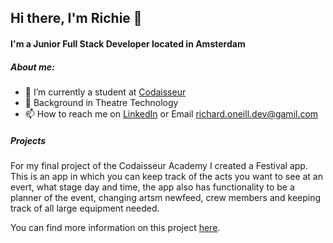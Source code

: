 ## Hi there, I'm Richie 👋

#### I'm a Junior Full Stack Developer located in Amsterdam

##### About me:
- 🌱 I’m currently a student at [Codaisseur](https://codaisseur.com/)
- 👯 Background in Theatre Technology
- 📫 How to reach me on [LinkedIn](www.linkedin.com/in/richie-o-neill) or Email richard.oneill.dev@gamil.com

##### Projects

For my final project of the Codaisseur Academy I created a Festival app. This is an app in which you can keep track of the acts you want to see at an evert, what stage day and time, the app also has functionality to be a planner of the event, changing artsm newfeed, crew members and keeping track of all large equipment needed.

You can find more information on this project [here](https://github.com/Richie2810/F-festival-app).
